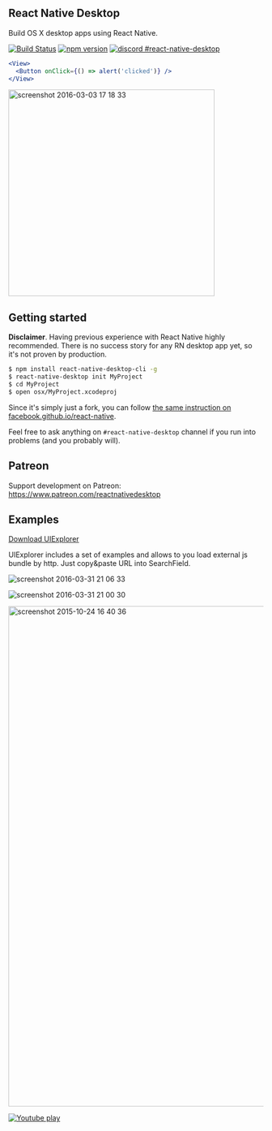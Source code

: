 ## React Native Desktop

Build OS X desktop apps using React Native.

[![Build Status](https://travis-ci.org/ptmt/react-native-desktop.svg)](https://travis-ci.org/ptmt/react-native-desktop)
[![npm version](https://badge.fury.io/js/react-native-desktop.svg)](https://badge.fury.io/js/react-native-desktop)
[![discord #react-native-desktop](https://img.shields.io/badge/discord-%23react--native--desktop-blue.svg)](https://discordapp.com/channels/102860784329052160/111514927801307136)

```jsx
<View>
  <Button onClick={() => alert('clicked')} />
</View>
```
<img width="407" alt="screenshot 2016-03-03 17 18 33" src="https://cloud.githubusercontent.com/assets/1004115/13496949/fe98e5e2-e163-11e5-9ded-0b4449950c8f.png">

## Getting started

**Disclaimer**. Having previous experience with React Native highly recommended. There is no success story for any RN desktop app yet, so it's not proven by production.

``` bash
$ npm install react-native-desktop-cli -g
$ react-native-desktop init MyProject
$ cd MyProject
$ open osx/MyProject.xcodeproj
```
Since it's simply just a fork, you can follow [the same instruction on facebook.github.io/react-native](http://facebook.github.io/react-native/docs/getting-started.html#content).

Feel free to ask anything on `#react-native-desktop` channel if you run into problems (and you probably will).

## Patreon

Support development on Patreon: https://www.patreon.com/reactnativedesktop

## Examples

[Download UIExplorer](https://github.com/ptmt/react-native-desktop/files/199128/UIExplorer.zip)

UIExplorer includes a set of examples and allows to you load external js bundle by http. Just copy&paste URL into SearchField.


![screenshot 2016-03-31 21 06 33](https://cloud.githubusercontent.com/assets/1004115/14185918/91648d8c-f784-11e5-82b6-fcd08b74b89a.png)

![screenshot 2016-03-31 21 00 30](https://cloud.githubusercontent.com/assets/1004115/14185806/1cd2dfdc-f784-11e5-8c14-de0ca21f7ead.png)

<img width="986" alt="screenshot 2015-10-24 16 40 36" src="https://cloud.githubusercontent.com/assets/1004115/14185895/7c133eb0-f784-11e5-8e3c-ca36aa351a26.png">


[![Youtube play](https://cloud.githubusercontent.com/assets/1004115/11685246/75db9d6a-9e99-11e5-8378-1d5cea6053c0.png)](https://www.youtube.com/watch?v=m1-LNKIuqtI)
